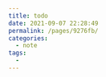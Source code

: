 ```yaml
---
title: todo
date: 2021-09-07 22:28:49
permalink: /pages/9276fb/
categories:
  - note
tags:
  - 
---
```

